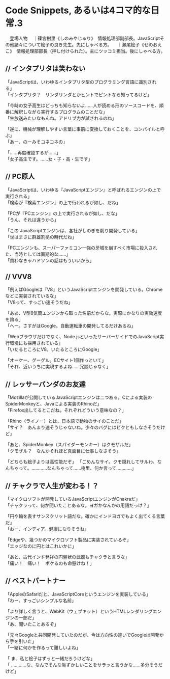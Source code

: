 # Code Snippets, あるいは4コマ的な日常.3

　登場人物
　｜篠宮樹里《しのみやじゅり》　情報処理部副部長。JavaScriptその他諸々について絵子の良き先生。先にしゃべる方。
　｜瀬尾絵子《せのおえこ》　情報処理部部長（押し付けられた）。主にツッコミ担当。後にしゃべる方。

## // インタプリタは笑わない

「JavaScriptは、いわゆるインタプリタ型のプログラミング言語に識別される」  
「インタプリタ？　リンダリンダとかヒントでピントなら知ってるけど」

「今時の女子高生はどっちも知らないよ……人が読める形のソースコードを、順番に解釈しながら実行するプログラムのことだな」  
「生放送みたいなもんね。アドリブ力が試されるのね」

「逆に、機械が理解しやすい言葉に事前に変換しておくことを、コンパイルと呼ぶ」  
「あー、のーみそコネコネの」

「……再度確認するが……」  
「女子高生です。……女・子・高・生です」

## // PC原人 

「JavaScriptは、いわゆる『JavaScriptエンジン』と呼ばれるエンジンの上で実行される」  
「検索が『検索エンジン』の上で行われるが如し、だね」

「PCが『PCエンジン』の上で実行されるが如し、だな」  
「うん、それは違うから」

「この JavaScriptエンジンは、各社がしのぎを削り開発している」  
「世はまさに群雄割拠の時代だね」

「PCエンジンも、スーパーファミコン一強の牙城を崩すべく市場に投入された、当時としては画期的な……」  
「買わなきゃハドソンの話はもういいから」

## // VVV8

「例えばGoogleは『V8』というJavaScriptエンジンを開発している。Chromeなどに実装されているな」  
「V8って、すっごい速そうだね」

「ああ、V型8気筒エンジンから取った名前だからな。実際にかなりの実効速度を誇る」  
「へー。さすがはGoogle。自動運転車の開発してるだけあるね」

「Webブラウザだけでなく、Node.jsといったサーバーサイドでのJavaScript実行環境にも採用されている」  
「いたるところにV8。いたるところにGoogle」

「オーケー、グーグル。ECサイト1個作っといて」  
「それ、近いうちに実現するよね……冗談じゃなく」

## // レッサーパンダのお友達

「Mozillaが公開しているJavaScriptエンジンは二つある。Cによる実装のSpiderMonkeyと、Javaによる実装のRhinoだ」  
「Firefox出してるとこだね。それぞれどういう意味なの？」

「Rhino（ライノー）とは、日本語で動物のサイのことだ」  
「サイ？　あんまり速そうじゃないね。少々のバグにはビクともしなさそうだけど」

「あと、SpiderMonkey（スパイダーモンキー）はクモザルだ」  
「クモザル？　なんかそれほど真面目に仕事しなさそう」

「どちらも絵子よりは高性能だぞ」
「ごめんなサイ。クモ隠れしてサルわ、なんちゃって。…………なんちゃって……樹里、何か言って…………」

## // チャクラで人生が変わる！？

「マイクロソフトが開発しているJavaScriptエンジンがChakraだ」  
「チャクラって、何か聞いたことあるな。ヨガかなんかの用語だっけ？」

「円や輪を表すサンスクリット語だな。確かにインドヨガでもよく出てくる言葉だ」  
「おー、インディア。健康になりそうね」

「Edgeや、幾つかのマイクロソフト製品に実装されているぞ」  
「エッジなのに円とはこれいかに」

「あと、古代インド発祥の円盤状の武器もチャクラと言うな」  
「痛い！　痛い！　ボケるのも命懸けね！」

## // ベストパートナー

「AppleのSafariだと、JavaScriptCoreというエンジンを実装している」  
「わー、すっごいシンプルな名前」

「より詳しく言うと、WebKit（ウェブキット）というHTMLレンダリングエンジンの一部だ」  
「あ、聞いたことあるぞ」

「元々Googleと共同開発していたのだが、今は方向性の違いでGoogleは開発から手を引いた」  
「一緒に何かを作るって難しいよね」

「 ま、私と絵子はずっと一緒だろうけどな」  
「 …………な、なんでそんな恥ずかしいことをサラッと言うかな……多分そうだけど」